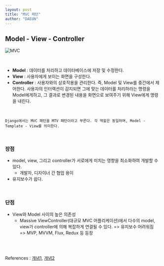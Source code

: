 ```yaml
---
layout: post
title: "MVC 패턴"
author: "DAEUN"
---
```


## Model - View - Controller

![MVC](https://i.imgur.com/V7CGG0Y.png)

<br>

* **Model** : 데이터를 처리하고 데이터베이스에 저장 및 수정한다.
* **View** : 사용자에게 보이는 화면을 구성한다.
* **Controller** : 사용자와의 상호작용을 관리한다. 즉, Model 및 View를 중간에서 제어한다. 사용자의 인터랙션이 감지되면 그에 맞는 데이터를 처리하라는 명령을 Model에게하고, 그 결과로 변경된 내용을 화면으로 보여주기 위해 View에게 명령을 내린다.

<br>

```
Django에서는 MVC 패턴을 MTV 패턴이라고 부른다. 각 역할은 동일하며, Model - Template - View를 의미한다.
```

<br>

### 장점
* model, view, 그리고 controller가 서로에게 미치는 영향을 최소화하여 개발할 수 있다.
	* 개발자, 디자이너 간 협업 용이
* 유지보수가 쉽다.

<br>

### 단점
* View와 Model 사이의 높은 의존성
	* Massive ViewController(대규모 MVC 어플리케이션)에서 다수의 model, view가 controller에 의해 복잡하게 연결될 수 있다. => 유지보수 어려워짐
=> MVP, MVVM, Flux, Redux 등 등장

<br><br>

References : [개념1](https://m.blog.naver.com/jhc9639/220967034588), [개념2](https://kwonsye.github.io/study%20note/2019/03/03/mvc-pattern.html)